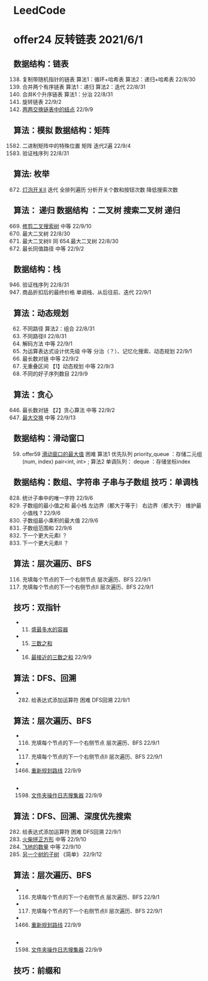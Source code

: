 # LeedCode
# offer24 反转链表 2021/6/1

## 数据结构：链表
 138. 复制带随机指针的链表    算法1：循环+哈希表 算法2：递归+哈希表 22/8/30
  21. 合并两个有序链表        算法1：递归   算法2：迭代     22/8/31
  23. 合并K个升序链表         算法1：分治  22/8/31
  61. 旋转链表              22/9/2
  24. [两两交换链表中的结点](/t24/Solution.hpp)    22/9/9

## 算法：模拟  数据结构：矩阵
1582. 二进制矩阵中的特殊位置   矩阵 迭代2遍  22/9/4
 946. 验证栈序列   22/8/31


## 算法: 枚举
 672. [灯泡开关II](t672/Solution.hpp)  迭代 全排列遍历 分析开关个数和按钮次数 降低搜索次数

## 算法： 递归 数据结构 ：二叉树 搜索二叉树 递归
669. [修剪二叉搜索树](t669/Solution.hpp)  中等  22/9/10
654. 最大二叉树        22/8/30
998. 最大二叉树II  同 654.最大二叉树    22/8/30
687. 最长同值路径    中等 22/9/2

## 数据结构：栈
 946. 验证栈序列   22/8/31
1475. 商品折扣后的最终价格  单调栈、从后往前、迭代 22/9/1

## 算法：动态规划
  62. 不同路径   算法2：组合 22/8/31
  63. 不同路径II     22/8/31
  91. 解码方法   中等  22/9/1
 241. 为运算表达式设计优先级  中等 分治（？）、记忆化搜索、动态规划  22/9/1
 646. 最长数对链       中等      22/9/2
 435. 无重叠区间       【1】动态规划   中等        22/9/3
1987. 不同的好子序列数目 22/9/9

## 算法：贪心
 646. 最长数对链       【2】贪心算法   中等   22/9/2
 670. [最大交换](t670/Solution.hpp)  中等   22/9/13
 
## 数据结构：滑动窗口
  59. offer59 [滑动窗口的最大值](offer59/Solution.hpp) 困难  算法1 优先队列 priority_queue ：存储二元组(num, index)  pair<int, int> ; 算法2 单调队列： deque<int> ：存储坐标index


## 数据结构：数组、字符串 子串与子数组   技巧：单调栈
 828. 统计子串中的唯一字符        22/9/6
 907. 子数组的最小值之和  最小栈 左边界（都大于等于） 右边界（都大于）  维护最小值栈 ? 22/9/6
1856. 子数组最小乘积的最大值 22/9/6
2104. 子数组范围和 22/9/6
 496. 下一个更大元素I  ？
 503. 下一个更大元素II ？
  


## 算法：层次遍历、BFS
 116. 充填每个节点的下一个右侧节点 层次遍历、BFS     22/9/1
 117. 充填每个节点的下一个右侧节点II 层次遍历、BFS      22/9/1

## 技巧：双指针
*   11. [盛最多水的容器](t11/Solution.h)
*   15. [三数之和](t15/Solution.h)
*   16. [最接近的三数之和](t16/Solution.hpp) 22/9/9

## 算法：DFS、回溯
* 282. 给表达式添加运算符 困难 DFS回溯 22/9/1

## 算法：层次遍历、BFS
*  116. 充填每个节点的下一个右侧节点 层次遍历、BFS     22/9/1
*  117. 充填每个节点的下一个右侧节点II 层次遍历、BFS      22/9/1
* 1466. [重新规划路线](t1466/Solution.hpp)  22/9/9


## 
* 1598. [文件夹操作日志搜集器](t1598/Solution.hpp)  22/9/9

## 算法：DFS、回溯、深度优先搜索
 282. 给表达式添加运算符 困难 DFS回溯 22/9/1
 473. [火柴拼正方形](t473/Solution.hpp) 中等 22/9/10
1020. [飞地的数量](t1020/Solution.hpp) 中等 22/9/10
 572. [另一个树的子树](t572/Solution.hpp) 《简单》 22/9/12


## 算法：层次遍历、BFS
*  116. 充填每个节点的下一个右侧节点 层次遍历、BFS     22/9/1
*  117. 充填每个节点的下一个右侧节点II 层次遍历、BFS      22/9/1
* 1466. [重新规划路线](t1466/Solution.hpp)  22/9/9


## 
* 1598. [文件夹操作日志搜集器](t1598/Solution.hpp)  22/9/9

## 技巧：前缀和



